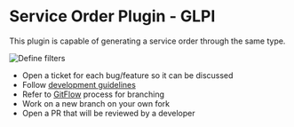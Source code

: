 # Service Order Plugin - GLPI
This plugin is capable of generating a service order through the same type.

![Define filters](http://suporte.passaromarron.com.br:86/glpi/github/screen.PNG)

* Open a ticket for each bug/feature so it can be discussed
* Follow [development guidelines](http://glpi-developer-documentation.readthedocs.io/en/latest/plugins/index.html)
* Refer to [GitFlow](http://git-flow.readthedocs.io/) process for branching
* Work on a new branch on your own fork
* Open a PR that will be reviewed by a developer